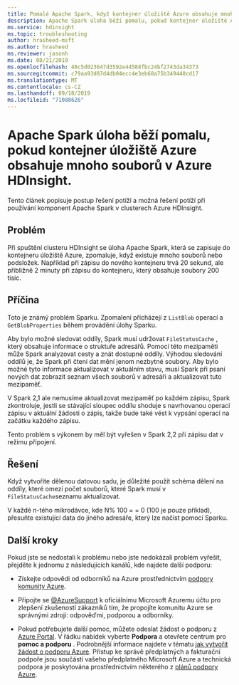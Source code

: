```yaml
---
title: Pomalé Apache Spark, když kontejner úložiště Azure obsahuje mnoho souborů – HDInsight
description: Apache Spark úloha běží pomalu, pokud kontejner úložiště Azure obsahuje mnoho souborů v Azure HDInsight.
ms.service: hdinsight
ms.topic: troubleshooting
author: hrasheed-msft
ms.author: hrasheed
ms.reviewer: jasonh
ms.date: 08/21/2019
ms.openlocfilehash: 40c5d023647d3592e44588fbc24bf2743da34373
ms.sourcegitcommit: c79aa93d87d4db04ecc4e3eb68a75b349448cd17
ms.translationtype: MT
ms.contentlocale: cs-CZ
ms.lasthandoff: 09/18/2019
ms.locfileid: "71088626"
---
```

# <a name="apache-spark-job-run-slowly-when-the-azure-storage-container-contains-many-files-in-azure-hdinsight"></a>Apache Spark úloha běží pomalu, pokud kontejner úložiště Azure obsahuje mnoho souborů v Azure HDInsight.

Tento článek popisuje postup řešení potíží a možná řešení potíží při používání komponent Apache Spark v clusterech Azure HDInsight.

## <a name="issue"></a>Problém

Při spuštění clusteru HDInsight se úloha Apache Spark, která se zapisuje do kontejneru úložiště Azure, zpomaluje, když existuje mnoho souborů nebo podsložek. Například při zápisu do nového kontejneru trvá 20 sekund, ale přibližně 2 minuty při zápisu do kontejneru, který obsahuje soubory 200 tisíc.

## <a name="cause"></a>Příčina

Toto je známý problém Sparku. Zpomalení přicházejí z `ListBlob` operací a `GetBlobProperties` během provádění úlohy Sparku.

Aby bylo možné sledovat oddíly, Spark musí udržovat `FileStatusCache` , který obsahuje informace o struktuře adresářů. Pomocí této mezipaměti může Spark analyzovat cesty a znát dostupné oddíly. Výhodou sledování oddílů je, že Spark při čtení dat mění jenom nezbytné soubory. Aby bylo možné tyto informace aktualizovat v aktuálním stavu, musí Spark při psaní nových dat zobrazit seznam všech souborů v adresáři a aktualizovat tuto mezipaměť.

V Spark 2,1 ale nemusíme aktualizovat mezipaměť po každém zápisu, Spark zkontroluje, jestli se stávající sloupec oddílu shoduje s navrhovanou operací zápisu v aktuální žádosti o zápis, takže bude také vést k vypsání operací na začátku každého zápisu.

Tento problém s výkonem by měl být vyřešen v Spark 2,2 při zápisu dat v režimu připojení.

## <a name="resolution"></a>Řešení

Když vytvoříte dělenou datovou sadu, je důležité použít schéma dělení na oddíly, které omezí počet souborů, které Spark musí v `FileStatusCache`seznamu aktualizovat.

V každé n-tého mikrodávce, kde N% 100 = = 0 (100 je pouze příklad), přesuňte existující data do jiného adresáře, který lze načíst pomocí Sparku.

## <a name="next-steps"></a>Další kroky

Pokud jste se nedostali k problému nebo jste nedokázali problém vyřešit, přejděte k jednomu z následujících kanálů, kde najdete další podporu:

* Získejte odpovědi od odborníků na Azure prostřednictvím [podpory komunity Azure](https://azure.microsoft.com/support/community/).

* Připojte se [@AzureSupport](https://twitter.com/azuresupport) k oficiálnímu Microsoft Azuremu účtu pro zlepšení zkušeností zákazníků tím, že propojíte komunitu Azure se správnými zdroji: odpověďmi, podporou a odborníky.

* Pokud potřebujete další pomoc, můžete odeslat žádost o podporu z [Azure Portal](https://portal.azure.com/?#blade/Microsoft_Azure_Support/HelpAndSupportBlade/). V řádku nabídek vyberte **Podpora** a otevřete centrum pro **pomoc a podporu** . Podrobnější informace najdete v tématu [jak vytvořit žádost o podporu Azure](https://docs.microsoft.com/azure/azure-supportability/how-to-create-azure-support-request). Přístup ke správě předplatných a fakturační podpoře jsou součástí vašeho předplatného Microsoft Azure a technická podpora je poskytována prostřednictvím některého z [plánů podpory Azure](https://azure.microsoft.com/support/plans/).
